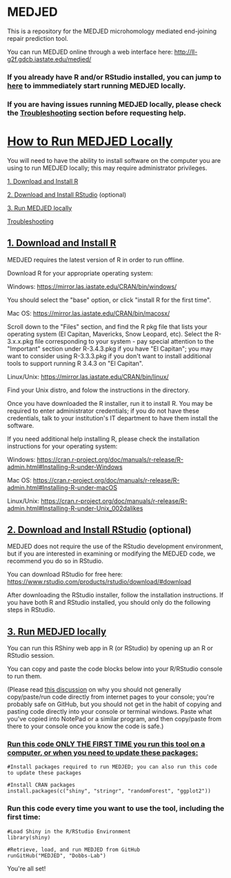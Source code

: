# MEDJED
This is a repository for the MEDJED microhomology mediated end-joining repair prediction tool.

You can run MEDJED online through a web interface here: http://ll-g2f.gdcb.iastate.edu/medjed/
 

### If you already have R and/or RStudio installed, you can jump to [here](https://github.com/Dobbs-Lab/MEDJED#run-medjed-locally) to immmediately start running MEDJED locally.

### If you are having issues running MEDJED locally, please check the [Troubleshooting](https://github.com/Dobbs-Lab/MEDJED#troubleshooting) section before requesting help.
 

# [How to Run MEDJED Locally](#run-medjed-locally)
You will need to have the ability to install software on the computer you are using to run MEDJED locally; this may require administrator privileges. 

[1. Download and Install R](https://github.com/Dobbs-Lab/MEDJED#1-download-and-install-r)

[2. Download and Install RStudio](https://github.com/Dobbs-Lab/MEDJED#2-download-and-install-rstudio-optional) (optional)

[3. Run MEDJED locally](https://github.com/Dobbs-Lab/MEDJED#3-run-medjed-locally)

[Troubleshooting](https://github.com/Dobbs-Lab/MEDJED#troubleshooting)

## [1. Download and Install R](#1-download-and-install-r)
MEDJED requires the latest version of R in order to run offline. 

Download R for your appropriate operating system:

Windows: https://mirror.las.iastate.edu/CRAN/bin/windows/

 You should select the "base" option, or click "install R for the first time".
 

Mac OS: https://mirror.las.iastate.edu/CRAN/bin/macosx/

 Scroll down to the "Files" section, and find the R pkg file that lists your operating system (El Capitan, Mavericks, Snow Leopard, etc). Select the R-3.x.x.pkg file corresponding to your system - pay special attention to the "Important" section under R-3.4.3.pkg if you have "El Capitan"; you may want to consider using R-3.3.3.pkg if you don't want to install additional tools to support running R 3.4.3 on "El Capitan".


Linux/Unix: https://mirror.las.iastate.edu/CRAN/bin/linux/

 Find your Unix distro, and folow the instructions in the directory.
 

Once you have downloaded the R installer, run it to install R. You may be required to enter administrator credentials; if you do not have these credentials, talk to your institution's IT department to have them install the software.


If you need additional help installing R, please check the installation instructions for your operating system:

Windows:    https://cran.r-project.org/doc/manuals/r-release/R-admin.html#Installing-R-under-Windows

Mac OS:     https://cran.r-project.org/doc/manuals/r-release/R-admin.html#Installing-R-under-macOS

Linux/Unix: https://cran.r-project.org/doc/manuals/r-release/R-admin.html#Installing-R-under-Unix_002dalikes



## [2. Download and Install RStudio](#2-download-and-install-rstudio-optional) (optional)
MEDJED does not require the use of the RStudio development environment, but if you are interested in examining or modifying the MEDJED code, we recommend you do so in RStudio. 

You can download RStudio for free here: https://www.rstudio.com/products/rstudio/download/#download

After downloading the RStudio installer, follow the installation instructions. If you have both R and RStudio installed, you should only do the following steps in RStudio.



## [3. Run MEDJED locally](#run-medjed-locally)
You can run this RShiny web app in R (or RStudio) by opening up an R or RStudio session.

You can copy and paste the code blocks below into your R/RStudio console to run them.

(Please read [this discussion](https://www.lifehacker.com.au/2016/05/be-careful-when-you-copy-and-paste-code-from-the-internet/) on why you should not generally copy/paste/run code directly from internet pages to your console; you're probably safe on GitHub, but you should not get in the habit of copying and pasting code directly into your console or terminal windows. Paste what you've copied into NotePad or a similar program, and then copy/paste from there to your console once you know the code is safe.)



### [Run this code ONLY THE FIRST TIME you run this tool on a computer, or when you need to update these packages:](#install-code)

```
#Install packages required to run MEDJED; you can also run this code to update these packages

#Install CRAN packages
install.packages(c("shiny", "stringr", "randomForest", "ggplot2"))
```

### Run this code every time you want to use the tool, including the first time:

```
#Load Shiny in the R/RStudio Environment
library(shiny)

#Retrieve, load, and run MEDJED from GitHub
runGitHub("MEDJED", "Dobbs-Lab")
```

You're all set!
